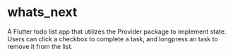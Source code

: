 # whats_next

A Flutter todo list app that utilizes the Provider package to implement state. Users can click a checkbox to complete a task, and longpress an task to remove it from the list.
